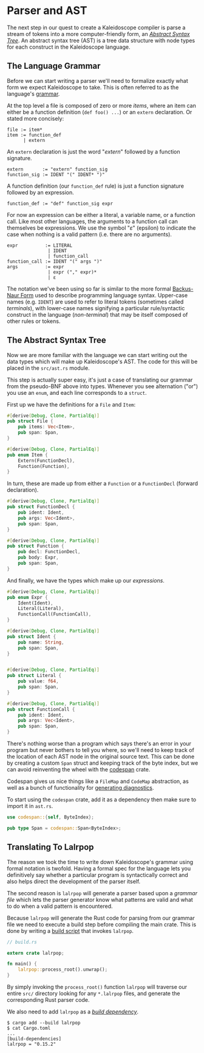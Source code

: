 # Parser and AST

The next step in our quest to create a Kaleidoscope compiler is parse a stream
of tokens into a more computer-friendly form, an [*Abstract Syntax Tree*][ast].
An abstract syntax tree (AST) is a tree data structure with node types for each
construct in the Kaleidoscope language.

## The Language Grammar

Before we can start writing a parser we'll need to formalize exactly what form
we expect Kaleidoscope to take. This is often referred to as the language's
[grammar].

At the top level a file is composed of zero or more *items*, where an item can
either be a function definition (`def foo() ...`) or an `extern` declaration.
Or stated more concisely:

```text
file := item*
item := function_def
      | extern
```

An `extern` declaration is just the word "*extern*" followed by a function 
signature.

```text
extern       := "extern" function_sig
function_sig := IDENT "(" IDENT* ")"
```

A function definition (our `function_def` rule) is just a function signature 
followed by an expression.

```text
function_def := "def" function_sig expr
```

For now an expression can be either a literal, a variable name, or a function
call. Like most other languages, the arguments to a function call can themselves
be expressions. We use the symbol "*ε*" (epsilon) to indicate the case when
nothing is a valid pattern (i.e. there are no arguments).

```text
expr          := LITERAL
               | IDENT
               | function_call
function_call := IDENT "(" args ")"
args          := expr
               | expr ("," expr)*
               | ε
```

The notation we've been using so far is similar to the more formal 
[Backus-Naur Form][bnf] used to describe programming language syntax. Upper-case
names (e.g. `IDENT`) are used to refer to literal tokens (sometimes called 
*terminals*), with lower-case names signifying a particular rule/syntactic 
construct in the language (*non-terminal*) that may be itself composed of other
rules or tokens.

## The Abstract Syntax Tree

Now we are more familiar with the language we can start writing out the data 
types which will make up Kaleidoscope's AST. The code for this will be placed
in the `src/ast.rs` module.

This step is actually super easy, it's just a case of translating our grammar
from the pseudo-BNF above into types. Whenever you see alternation ("or") you
use an `enum`, and each line corresponds to a `struct`.

First up we have the definitions for a `File` and `Item`:

```rust
#[derive(Debug, Clone, PartialEq)]
pub struct File {
    pub items: Vec<Item>,
    pub span: Span,
}

#[derive(Debug, Clone, PartialEq)]
pub enum Item {
    Extern(FunctionDecl),
    Function(Function),
}
```

In turn, these are made up from either a `Function` or a `FunctionDecl` (forward
declaration).

```rust
#[derive(Debug, Clone, PartialEq)]
pub struct FunctionDecl {
    pub ident: Ident,
    pub args: Vec<Ident>,
    pub span: Span,
}

#[derive(Debug, Clone, PartialEq)]
pub struct Function {
    pub decl: FunctionDecl,
    pub body: Expr,
    pub span: Span,
}
```

And finally, we have the types which make up our *expressions*.

```rust
#[derive(Debug, Clone, PartialEq)]
pub enum Expr {
    Ident(Ident),
    Literal(Literal),
    FunctionCall(FunctionCall),
}

#[derive(Debug, Clone, PartialEq)]
pub struct Ident {
    pub name: String,
    pub span: Span,
}


#[derive(Debug, Clone, PartialEq)]
pub struct Literal {
    pub value: f64,
    pub span: Span,
}

#[derive(Debug, Clone, PartialEq)]
pub struct FunctionCall {
    pub ident: Ident,
    pub args: Vec<Ident>,
    pub span: Span,
}
```

There's nothing worse than a program which says there's an error in your program
but never bothers to tell you where, so we'll need to keep track of the location
of each AST node in the original source text. This can be done by creating a
custom `Span` struct and keeping track of the byte index, but we can avoid 
reinventing the wheel with the [codespan] crate. 

Codespan gives us nice things like a `FileMap` and `CodeMap` abstraction, as 
well as a bunch of functionality for [generating diagnostics][reporting].

To start using the `codespan` crate, add it as a dependency then make sure to
import it in `ast.rs`.

```rust
use codespan::{self, ByteIndex};

pub type Span = codespan::Span<ByteIndex>;
```

## Translating To Lalrpop

The reason we took the time to write down Kaleidoscope's grammar using formal
notation is twofold. Having a formal spec for the language lets you definitively
say whether a particular program is syntactically correct and also helps direct
the development of the parser itself.

The second reason is `lalrpop` will generate a parser based upon a *grammar file*
which lets the parser generator know what patterns are valid and what to do when
a valid pattern is encountered.

Because `lalrpop` will generate the Rust code for parsing from our grammar file
we need to execute a build step before compiling the main crate. This is done
by writing a [build script] that invokes `lalrpop`.

```rust
// build.rs

extern crate lalrpop;

fn main() {
    lalrpop::process_root().unwrap();
}
```

By simply invoking the `process_root()` function `lalrpop` will traverse our
entire `src/` directory looking for any `*.lalrpop` files, and generate the 
corresponding Rust parser code.

We also need to add `lalrpop` as a [*build dependency*][build-dep].

```console
$ cargo add --build lalrpop
$ cat Cargo.toml
...
[build-dependencies]
lalrpop = "0.15.2"
```

[ast]: https://en.wikipedia.org/wiki/Abstract_syntax_tree
[grammar]: https://en.wikibooks.org/wiki/Introduction_to_Programming_Languages/Grammars
[bnf]: https://en.wikipedia.org/wiki/Backus%E2%80%93Naur_form
[build script]: https://doc.rust-lang.org/cargo/reference/build-scripts.html
[build-dep]: https://doc.rust-lang.org/cargo/reference/specifying-dependencies.html#build-dependencies
[codespan]: https://github.com/brendanzab/codespan
[reporting]: https://github.com/brendanzab/codespan/tree/master/codespan-reporting